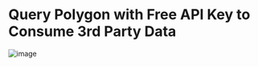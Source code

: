 # Query Polygon with Free API Key to Consume 3rd Party Data
![image](https://user-images.githubusercontent.com/101231593/172071197-2459e5e1-2650-4033-8dc2-6ca7df78dc92.png)
